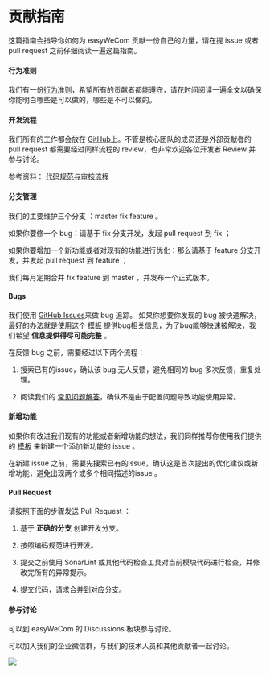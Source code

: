 # **贡献指南**

这篇指南会指导你如何为 easyWeCom 贡献一份自己的力量，请在提 issue 或者 pull request 之前仔细阅读一遍这篇指南。

#### **行为准则**

我们有一份[行为准则](https://github.com/easywecom/easyWeCom_Dashboard/blob/main/dosc/CODE_OF_CONDUCT.md)，希望所有的贡献者都能遵守，请花时间阅读一遍全文以确保你能明白哪些是可以做的，哪些是不可以做的。

#### **开发流程**

我们所有的工作都会放在 [GitHub](https://github.com/easywecom/easyWeCom_Dashboard)上。不管是核心团队的成员还是外部贡献者的 pull request 都需要经过同样流程的 review，也非常欢迎各位开发者 Review 并参与讨论。

参考资料： [代码规范与审核流程](https://github.com/easywecom/easyWeCom_Dashboard/blob/main/dosc/%E4%BB%A3%E7%A0%81%E8%A7%84%E8%8C%83%E4%B8%8E%E5%AE%A1%E6%A0%B8%E6%B5%81%E7%A8%8B.md)

#### **分支管理**

我们的主要维护三个分支 ：master fix feature 。

如果你要修一个 bug：请基于 fix 分支开发，发起 pull request 到 fix ；

如果你要增加一个新功能或者对现有的功能进行优化：那么请基于 feature 分支开发，并发起 pull request 到 feature ；

我们每月定期合并 fix feature 到 master ，并发布一个正式版本。

#### **Bugs**

我们使用 [GitHub Issues](https://github.com/easywecom/easyWeCom_Dashboard/issues)来做 bug 追踪。 如果你想要你发现的 bug 被快速解决，最好的办法就是使用这个 [模板](https://easywecom.github.io) 提供bug相关信息，为了bug能够快速被解决，我们希望 **信息提供得尽可能完整** 。

在反馈 bug 之前，需要经过以下两个流程：

1. 搜索已有的issue，确认该 bug 无人反馈，避免相同的 bug 多次反馈，重复处理。

1. 阅读我们的 [常见问题解答](https://www.yuque.com/docs/share/9217b462-a4c2-4d4a-97cb-48eebf800784#Ydt5N)，确认不是由于配置问题导致功能使用异常。

#### **新增功能**

如果你有改进我们现有的功能或者新增功能的想法，我们同样推荐你使用我们提供的 [模板](https://easywecom.github.io) 来新建一个添加新功能的 issue 。

在新建 issue 之前，需要先搜索已有的issue，确认这是首次提出的优化建议或新增功能，避免出现两个或多个相同描述的issue 。

#### **Pull Request**

请按照下面的步骤发送 Pull Request ：

1. 基于 **正确的分支** 创建开发分支。

1. 按照编码规范进行开发。

1. 提交之前使用 SonarLint 或其他代码检查工具对当前模块代码进行检查，并修改完所有的异常提示。

1. 提交代码，请求合并到对应分支。

#### **参与讨论**

可以到 easyWeCom 的 Discussions 板块参与讨论。

可以加入我们的企业微信群，与我们的技术人员和其他贡献者一起讨论。

![](https://wecomsaas-1253559996.cos.ap-guangzhou.myqcloud.com/2022/06/01/%E6%8A%80%E6%9C%AF%E4%BA%A4%E6%B5%81%E7%BE%A4%E6%B4%BB%E7%A0%81.png)